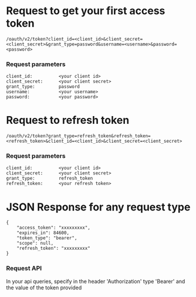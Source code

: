 
Request to get your first access token
===

````
/oauth/v2/token?client_id=<client_id>&client_secret=<client_secret>&grant_type=password&username=<username>&password=<password>
````

### Request parameters

````
client_id:          <your client id>
client_secret:      <your client secret>
grant_type:         password
username:           <your username>
password:           <your password>
````

Request to refresh token
===

````
/oauth/v2/token?grant_type=refresh_token&refresh_token=<refresh_token>&client_id=<client_id>&client_secret=<client_secret>
````

### Request parameters

````
client_id:          <your client id>
client_secret:      <your client secret>
grant_type:         refresh_token
refresh_token:      <your refresh token>
````

JSON Response for any request type
===

````
{
    "access_token": "xxxxxxxxx",
    "expires_in": 84600,
    "token_type": "bearer",
    "scope": null,
    "refresh_token": "xxxxxxxxx"
}
````

### Request API

In your api queries, specify in the header 'Authorization' type 'Bearer' and the value of the token provided
